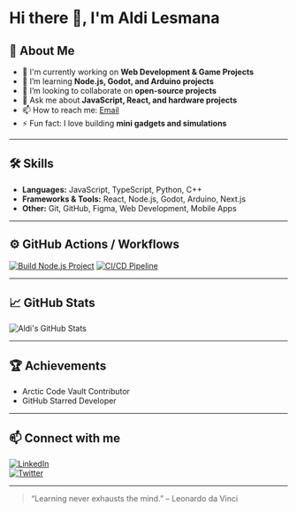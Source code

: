 # Hi there 👋, I'm Aldi Lesmana

## 🌟 About Me
- 🔭 I'm currently working on **Web Development & Game Projects**
- 🌱 I’m learning **Node.js, Godot, and Arduino projects**
- 👯 I’m looking to collaborate on **open-source projects**
- 💬 Ask me about **JavaScript, React, and hardware projects**
- 📫 How to reach me: [Email](mailto:your.email@example.com)
- ⚡ Fun fact: I love building **mini gadgets and simulations**

---

## 🛠️ Skills
- **Languages:** JavaScript, TypeScript, Python, C++
- **Frameworks & Tools:** React, Node.js, Godot, Arduino, Next.js
- **Other:** Git, GitHub, Figma, Web Development, Mobile Apps

---

## ⚙️ GitHub Actions / Workflows
<!-- Contoh badges workflow, sesuaikan dengan nama repo dan workflow -->
[![Build Node.js Project](https://github.com/aldilesmana/MyNodeProject/actions/workflows/nodejs.yml/badge.svg)](https://github.com/aldilesmana/MyNodeProject/actions/workflows/nodejs.yml)
[![CI/CD Pipeline](https://github.com/aldilesmana/MyGameProject/actions/workflows/game_build.yml/badge.svg)](https://github.com/aldilesmana/MyGameProject/actions/workflows/game_build.yml)

---

## 📈 GitHub Stats
![Aldi's GitHub Stats](https://github-readme-stats.vercel.app/api?username=aldilesmana&show_icons=true&theme=radical)

---

## 🏆 Achievements
- Arctic Code Vault Contributor  
- GitHub Starred Developer  

---

## 📫 Connect with me
[![LinkedIn](https://img.shields.io/badge/LinkedIn-0077B5?style=flat-square&logo=linkedin&logoColor=white)](https://linkedin.com/in/yourprofile)  
[![Twitter](https://img.shields.io/badge/Twitter-1DA1F2?style=flat-square&logo=twitter&logoColor=white)](https://twitter.com/yourhandle)

---

> “Learning never exhausts the mind.” – Leonardo da Vinci
